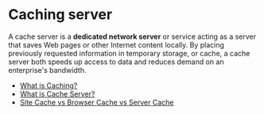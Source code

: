 # Caching server

A cache server is a **dedicated network server** or service acting as a server that saves Web pages or other Internet content locally. By placing previously requested information in temporary storage, or cache, a cache server both speeds up access to data and reduces demand on an enterprise's bandwidth.

- [What is Caching?](https://www.cloudflare.com/en-gb/learning/cdn/what-is-caching/)
- [What is Cache Server?](https://networkencyclopedia.com/cache-server/)
- [Site Cache vs Browser Cache vs Server Cache](https://wp-rocket.me/blog/different-types-of-caching/)